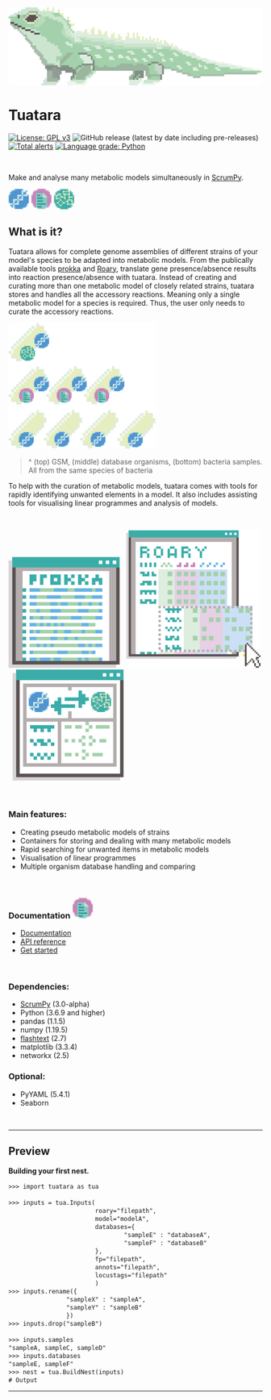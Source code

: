 
[logo]: ./doc/img/Asset_1.png "Tuatara"
[prokka]: ./doc/img/Asset_2.png
[translation]: ./doc/img/Asset_3.png
[roary]: ./doc/img/Asset_4.png
[gs]: ./doc/img/Asset_5.png "Genome sequence"
[database]: ./doc/img/Asset_6.png "Organism database"
[gsm]: ./doc/img/Asset_7.png "GSM"
[bacteria]: ./doc/img/Asset_9.png

![alt text][logo]
# Tuatara

[![License: GPL v3](https://img.shields.io/badge/License-GPLv3-blue.svg)](https://www.gnu.org/licenses/gpl-3.0)
![GitHub release (latest by date including pre-releases)](https://img.shields.io/github/v/release/CaileanCarter/tuatara?include_prereleases)
[![Total alerts](https://img.shields.io/lgtm/alerts/g/CaileanCarter/tuatara.svg?logo=lgtm&logoWidth=18)](https://lgtm.com/projects/g/CaileanCarter/tuatara/alerts/)
[![Language grade: Python](https://img.shields.io/lgtm/grade/python/g/CaileanCarter/tuatara.svg?logo=lgtm&logoWidth=18)](https://lgtm.com/projects/g/CaileanCarter/tuatara/context:python)

<br>

Make and analyse many metabolic models simultaneously in [ScrumPy](https://mudshark.brookes.ac.uk/ScrumPy).

![gs] ![database] ![gsm]

## What is it?

Tuatara allows for complete genome assemblies of different strains of your model's species to be adapted into metabolic models. From the publically available tools [prokka](https://github.com/tseemann/prokka) and [Roary](https://github.com/sanger-pathogens/Roary), translate gene presence/absence results into reaction presence/absence with tuatara. Instead of creating and curating more than one metabolic model of closely related strains, tuatara stores and handles all the accessory reactions. Meaning only a single metabolic model for a species is required. Thus, the user only needs to curate the accessory reactions. 

![bacteria]
> ^ (top) GSM, (middle) database organisms, (bottom) bacteria samples. All from the same species of bacteria

To help with the curation of metabolic models, tuatara comes with tools for rapidly identifying unwanted elements in a model. It also includes assisting tools for visualising linear programmes and analysis of models. 

<br>

![prokka] &nbsp;
![roary] &nbsp;
![translation]

<br>

### Main features:
- Creating pseudo metabolic models of strains
- Containers for storing and dealing with many metabolic models
- Rapid searching for unwanted items in metabolic models
- Visualisation of linear programmes
- Multiple organism database handling and comparing

<br>


### Documentation ![database]
- [Documentation](https://github.com/CaileanCarter/tuatara/blob/master/doc/Documentation.md)
- [API reference](https://github.com/CaileanCarter/tuatara/blob/master/doc/API%20reference.md)
- [Get started](https://github.com/CaileanCarter/tuatara/blob/master/doc/Get%20started.md)

<br>

### Dependencies:
- [ScrumPy](https://mudshark.brookes.ac.uk/ScrumPy) (3.0-alpha)
- Python (3.6.9 and higher)
- pandas (1.1.5)
- numpy (1.19.5)
- [flashtext](https://github.com/vi3k6i5/flashtext) (2.7)
- matplotlib (3.3.4)
- networkx (2.5)

### Optional:
- PyYAML (5.4.1)
- Seaborn 


<br>

---

## Preview

<b>Building your first nest.</b>

```
>>> import tuatara as tua

>>> inputs = tua.Inputs(
                        roary="filepath",
                        model="modelA",
                        databases={
                                "sampleE" : "databaseA",
                                "sampleF" : "databaseB"
                        },
                        fp="filepath",
                        annots="filepath",
                        locustags="filepath"
                        )
>>> inputs.rename({
                "sampleX" : "sampleA",
                "sampleY" : "sampleB"
                })
>>> inputs.drop("sampleB")

>>> inputs.samples
"sampleA, sampleC, sampleD"
>>> inputs.databases
"sampleE, sampleF"
>>> nest = tua.BuildNest(inputs)
# Output
```
---


